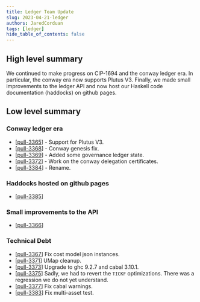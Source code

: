 ```yaml
---
title: Ledger Team Update
slug: 2023-04-21-ledger
authors: JaredCorduan
tags: [ledger]
hide_table_of_contents: false
---
```


## High level summary

We continued to make progress on CIP-1694 and the conway ledger era.
In particular, the conway era now supports Plutus V3.
Finally, we made small improvements to the ledger API and now host
our Haskell code documentation (haddocks) on github pages.


## Low level summary

### Conway ledger era

* [[pull-3365]] - Support for Plutus V3.
* [[pull-3368]] - Conway genesis fix.
* [[pull-3369]] - Added some governance ledger state.
* [[pull-3372]] - Work on the conway delegation certificates.
* [[pull-3384]] - Rename.

### Haddocks hosted on github pages

* [[pull-3385]] 

### Small improvements to the API

* [[pull-3366]]

### Technical Debt

* [[pull-3367]] Fix cost model json instances.
* [[pull-3371]] UMap cleanup.
* [[pull-3373]] Upgrade to ghc 9.2.7 and cabal 3.10.1.
* [[pull-3375]] Sadly, we had to revert the `TICKF` optimizations. There was a regression we do not yet understand.
* [[pull-3377]] Fix cabal warnings.
* [[pull-3383]] Fix multi-asset test.

[pull-3365]: https://github.com/input-output-hk/cardano-ledger/pull/3365
[pull-3366]: https://github.com/input-output-hk/cardano-ledger/pull/3366
[pull-3367]: https://github.com/input-output-hk/cardano-ledger/pull/3367
[pull-3368]: https://github.com/input-output-hk/cardano-ledger/pull/3368
[pull-3369]: https://github.com/input-output-hk/cardano-ledger/pull/3369
[pull-3371]: https://github.com/input-output-hk/cardano-ledger/pull/3371
[pull-3372]: https://github.com/input-output-hk/cardano-ledger/pull/3372
[pull-3373]: https://github.com/input-output-hk/cardano-ledger/pull/3373
[pull-3375]: https://github.com/input-output-hk/cardano-ledger/pull/3375
[pull-3377]: https://github.com/input-output-hk/cardano-ledger/pull/3377
[pull-3383]: https://github.com/input-output-hk/cardano-ledger/pull/3383
[pull-3384]: https://github.com/input-output-hk/cardano-ledger/pull/3384
[pull-3385]: https://github.com/input-output-hk/cardano-ledger/pull/3385
